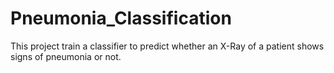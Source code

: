 # Pneumonia_Classification
This project train a classifier to predict whether an X-Ray of a patient shows signs of pneumonia or not.
